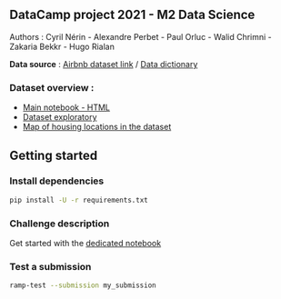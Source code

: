 ## DataCamp project 2021 - M2 Data Science 

Authors : Cyril Nérin - Alexandre Perbet - Paul Orluc - Walid Chrimni - Zakaria Bekkr - Hugo Rialan

**Data source** : [Airbnb dataset link](http://insideairbnb.com/get-the-data.html) / [Data dictionary](https://docs.google.com/spreadsheets/d/1iWCNJcSutYqpULSQHlNyGInUvHg2BoUGoNRIGa6Szc4/edit#gid=982310896)

### Dataset overview :
- [Main notebook - HTML](https://hrialan.github.io/m2ds-datacamp-project/airbnb-starting-kit.html) 
- [Dataset exploratory](https://hrialan.github.io/m2ds-datacamp-project/files/airbnb_data_exp.html)
- [Map of housing locations in the dataset](https://hrialan.github.io/m2ds-datacamp-project/files/map.html)

## Getting started

### Install dependencies

```bash
pip install -U -r requirements.txt
```

### Challenge description

Get started with the [dedicated notebook](https://hrialan.github.io/m2ds-datacamp-project/files/airbnb-starting-kit.html)

### Test a submission

```bash
ramp-test --submission my_submission
```

